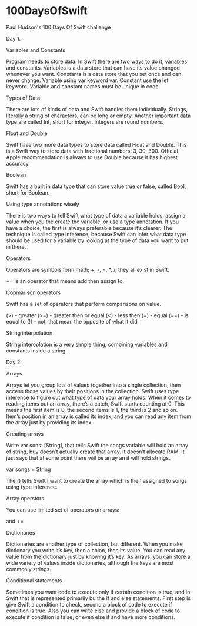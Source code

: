 # 100DaysOfSwift
Paul Hudson's 100 Days Of Swift challenge 

Day 1.

Variables and Constants

Program needs to store data. In Swift there are two ways to do it, variables and constants.
Variables is a data store that can have its value changed whenever you want. Constants is a data store that you set once and can never change. 
Variable using var keyword var.
Constant use the let keyword.
Variable and constant names must be unique in code.


Types of Data

There are lots of kinds of data and Swift handles them individually. 
Strings, literally a string of characters, can be long or empty.
Another important data type are called Int, short for integer. Integers are round numbers. 


Float and Double

Swift have two more data types to store data called Float and Double. This is a Swift way to store data with fractional numbers: 3, 30, 300.
Official Apple recommendation is always to use Double because it has highest accuracy. 


Boolean

Swift has a built in data type that can store value true or false, called Bool, short for Boolean.


Using type annotations wisely

There is two ways to tell Swift what type of data a variable holds, assign a value when you the create the variable, or use a type annotation. If you have a choice, the first is always preferable because it’s clearer.
The technique is called type inference, because Swift can infer what data type should be used for a variable by looking at the type of data you want to put in there.


Operators

Operators are symbols form math; +, -, =, *, /, they all exist in Swift.

+= is an operator that means add then assign to.


Copmarison operators

Swift has a set of operators that perform comparisons on value.

(>) - greater
(>=) - greater then or equal
(<) - less then 
(=) - equal
(==) - is equal to
(!) - not, that mean the opposite of what it did


String interpolation

String interoplation is a very simple thing, combining variables and constants inside a string. 

Day 2. 

Arrays

Arrays let you group lots of values together into a single collection, then access those values by their positions in the collection. 
Swift uses type inference to figure out what type of data your array holds.
When it comes to reading items out an array, there’s a catch, Swift starts counting at 0. This means the first item is 0, the second items is 1, the third is 2 and so on. 
Item’s position in an array is called its index, and you can read any item from the array just by providing its index. 


Creating arrays

Write var sons: [String], that tells Swift the songs variable will hold an array of string, buy doesn’t actually create that array. It doesn’t allocate RAM. It just says that at some point there will be array an it will hold strings.

var songs = [String]()

The () tells Swift I want to create the array which is then assigned to songs using type inference.


Array operstors

You can use limited set of operators on arrays:

and += 


Dictionaries

Dictionaries are another type of collection, but different. When you make dictionary you write it’s key, then a colon, then its value.
You can read any value from the dictionary just by knowing it’s key.
As arrays, you can store a wide variety of values inside dictionaries, although the keys are most commonly strings.


Conditional statements

Sometimes you want code to execute only if certain condition is true, and in Swift that is represented primarily bu the if and else statements. 
First step is give Swift a condition to check, second a block of code to execute if condition is true.
Also you can write else and provide a block of code to execute if condition is false, or even else if  and have more conditions.









